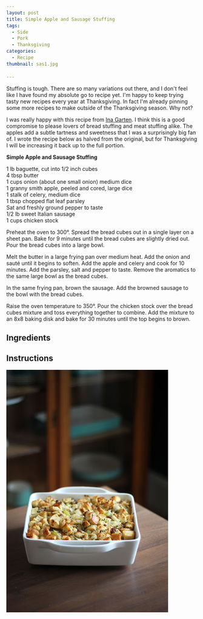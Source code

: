 ```yaml
---
layout: post
title: Simple Apple and Sausage Stuffing
tags:
  - Side
  - Pork
  - Thanksgiving
categories:
  - Recipe
thumbnail: sas1.jpg

---
```


Stuffing is tough. There are so many variations out there, and I don't feel like I have found my absolute go to recipe yet. I'm happy to keep trying tasty new recipes every year at Thanksgiving. In fact I'm already pinning some more recipes to make outside of the Thanksgiving season. Why not?  
  
I was really happy with this recipe from [Ina Garten](http://www.foodnetwork.com/recipes/ina-garten/sausage-and-herb-stuffing-recipe.html). I think this is a good compromise to please lovers of bread stuffing and meat stuffing alike. The apples add a subtle tartness and sweetness that I was a surprisingly big fan of. I wrote the recipe below as halved from the original, but for Thanksgiving I will be increasing it back up to the full portion.  
  
  
  
**Simple Apple and Sausage Stuffing**  
  
1 lb baguette, cut into 1/2 inch cubes  
4 tbsp butter  
1 cups onion (about one small onion) medium dice  
1 granny smith apple, peeled and cored, large dice  
1 stalk of celery, medium dice  
1 tbsp chopped flat leaf parsley  
Sat and freshly ground pepper to taste  
1/2 lb sweet Italian sausage  
1 cups chicken stock  
  
Preheat the oven to 300°. Spread the bread cubes out in a single layer on a sheet pan. Bake for 9 minutes until the bread cubes are slightly dried out. Pour the bread cubes into a large bowl.  
  
Melt the butter in a large frying pan over medium heat. Add the onion and sauté until it begins to soften. Add the apple and celery and cook for 10 minutes. Add the parsley, salt and pepper to taste. Remove the aromatics to the same large bowl as the bread cubes.  
  
In the same frying pan, brown the sausage. Add the browned sausage to the bowl with the bread cubes.  
  
Raise the oven temperature to 350°. Pour the chicken stock over the bread cubes mixture and toss everything together to combine. Add the mixture to an 8x8 baking disk and bake for 30 minutes until the top begins to brown.

## Ingredients



## Instructions







![Image of Simple Apple and Sausage Stuffing.](/upload/sas2.jpg)